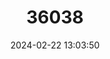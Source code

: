 ---
title: "36038"
category: "Sideroxylon altamiranoi"
draft: false
date: 2024-02-22 13:03:50
languages:
  Spanish; Castilian: ["Capulín"]
---